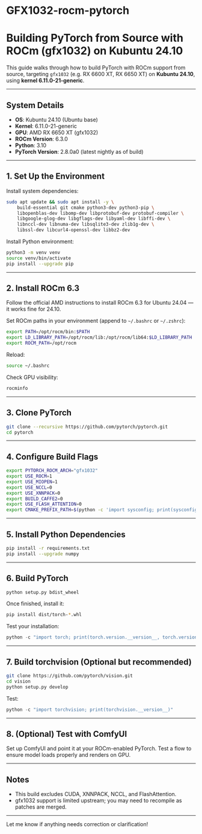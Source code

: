 # GFX1032-rocm-pytorch
# Building PyTorch from Source with ROCm (gfx1032) on Kubuntu 24.10

This guide walks through how to build PyTorch with ROCm support from source, targeting `gfx1032` (e.g. RX 6600 XT, RX 6650 XT) on **Kubuntu 24.10**, using **kernel 6.11.0-21-generic**.

---

## System Details

- **OS**: Kubuntu 24.10 (Ubuntu base)
- **Kernel**: 6.11.0-21-generic
- **GPU**: AMD RX 6650 XT (gfx1032)
- **ROCm Version**: 6.3.0
- **Python**: 3.10
- **PyTorch Version**: 2.8.0a0 (latest nightly as of build)

---

## 1. Set Up the Environment

Install system dependencies:

```bash
sudo apt update && sudo apt install -y \
    build-essential git cmake python3-dev python3-pip \
    libopenblas-dev libomp-dev libprotobuf-dev protobuf-compiler \
    libgoogle-glog-dev libgflags-dev libyaml-dev libffi-dev \
    libnccl-dev libnuma-dev libsqlite3-dev zlib1g-dev \
    libssl-dev libcurl4-openssl-dev libbz2-dev
```

Install Python environment:

```bash
python3 -m venv venv
source venv/bin/activate
pip install --upgrade pip
```

---

## 2. Install ROCm 6.3

Follow the official AMD instructions to install ROCm 6.3 for Ubuntu 24.04 — it works fine for 24.10.

Set ROCm paths in your environment (append to `~/.bashrc` or `~/.zshrc`):

```bash
export PATH=/opt/rocm/bin:$PATH
export LD_LIBRARY_PATH=/opt/rocm/lib:/opt/rocm/lib64:$LD_LIBRARY_PATH
export ROCM_PATH=/opt/rocm
```

Reload:

```bash
source ~/.bashrc
```

Check GPU visibility:

```bash
rocminfo
```

---

## 3. Clone PyTorch

```bash
git clone --recursive https://github.com/pytorch/pytorch.git
cd pytorch
```

---

## 4. Configure Build Flags

```bash
export PYTORCH_ROCM_ARCH="gfx1032"
export USE_ROCM=1
export USE_MIOPEN=1
export USE_NCCL=0
export USE_XNNPACK=0
export BUILD_CAFFE2=0
export USE_FLASH_ATTENTION=0
export CMAKE_PREFIX_PATH=$(python -c 'import sysconfig; print(sysconfig.get_paths()["purelib"])')
```

---

## 5. Install Python Dependencies

```bash
pip install -r requirements.txt
pip install --upgrade numpy
```

---

## 6. Build PyTorch

```bash
python setup.py bdist_wheel
```

Once finished, install it:

```bash
pip install dist/torch-*.whl
```

Test your installation:

```python
python -c "import torch; print(torch.version.__version__, torch.version.hip, torch.cuda.is_available(), torch.version.git_version)"
```

---

## 7. Build torchvision (Optional but recommended)

```bash
git clone https://github.com/pytorch/vision.git
cd vision
python setup.py develop
```

Test:

```python
python -c "import torchvision; print(torchvision.__version__)"
```

---

## 8. (Optional) Test with ComfyUI

Set up ComfyUI and point it at your ROCm-enabled PyTorch. Test a flow to ensure model loads properly and renders on GPU.

---

## Notes

- This build excludes CUDA, XNNPACK, NCCL, and FlashAttention.
- gfx1032 support is limited upstream; you may need to recompile as patches are merged.

---

Let me know if anything needs correction or clarification!
